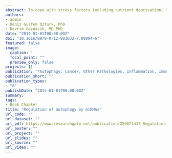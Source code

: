 ```yaml
---
abstract: To cope with stress factors including nutrient deprivation, toxins, abnormal protein accumulation, cells developed mechanisms to repair damage caused by stress or, in cases where the damage is irrepairable, cell death responses. Autophagy and apoptosis are among the most important stress and death response mechanisms. Autophagy is defined by sequestration and transport of cytoplasm pieces and organelles by double- or multi-membrane vesicles and, degradation of the cargo following fusion with lysosomes. Consequently, autophagy plays an important role in elimination of long-lived proteins, damaged organelles, mutant proteins and even intracellular bacteria and viruses, helping to survive stressfull conditions. Paradoxically, depending stress and cell type, autophagy may kill cells by a non-apoptotic programmed cell death mechanism called “autophagic cell death”. Recent studies including our publications suggest that miRNAs add a novel layer of regulation to autophagy pathways. Molecular details of autophagy regulation by miRNAs started to emerge in the last 2 years. In this chapter we will summarize acccumulating data on this novel mechanism of autophagy regulation.
authors:
- admin
- Deniz Gulfem Ozturk, PhD
- Devrim Gozuacik, MD PhD
date: "2014-01-01T00:00:00Z"
doi: "10.1016/B978-0-12-801032-7.00004-6"
featured: false
image:
  caption: ''
  focal_point: ""
  preview_only: false
projects: []
publication: '*Autophagy: Cancer, Other Pathologies, Inflammation, Immunity, and Infection, and Aging*(1)'
publication_short: ""
publication_types:
- "6"
publishDate: "2014-01-01T00:00:00Z"
summary: 
tags:
- Book Chapter
title: "Regulation of autophagy by miRNAs"
url_code: ""
url_dataset: ""
url_pdf: https://www.researchgate.net/publication/259871417_Regulation_of_autophagy_by_miRNAs
url_poster: ""
url_project: ""
url_slides: ""
url_source: ""
url_video: ""
---
```



